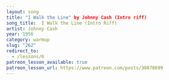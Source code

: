 ```yaml
---
layout: song
title: "I Walk the Line" by Johnny Cash (Intro riff)
song_title:  I Walk the Line (Intro Riff)
artist: Johnny Cash
year: 1956
category: warmup
slug: "262"
redirect_to:
  - /lessons/6
patreon_lesson_available: true
patreon_lesson_url: https://www.patreon.com/posts/30878699
---
```

